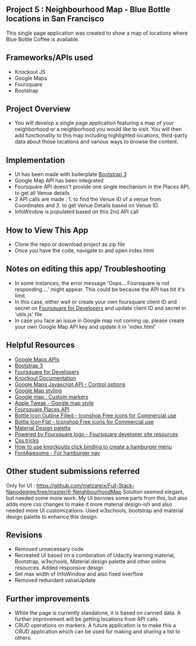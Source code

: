 ## Project 5 : Neighbourhood Map - Blue Bottle locations in San Francisco
This single page application was created to show a map of locations where Blue Bottle Coffee is available.  

## Frameworks/APIs used
* Knockout JS
* Google Maps
* Foursquare
* Bootstrap 

## Project Overview

* You will develop a single page application featuring a map of your neighborhood or a neighborhood you would like to visit. You will then add functionality to this map including highlighted locations, third-party data about those locations and various ways to browse the content.

## Implementation
* UI has been made with boilerplate [Bootstrap 3](https://getbootstrap.com/docs/3.3/)
* Google Map API has been integrated
* Foursquare API doesn't provide one single mechanism in the Places API, to get all Venue details
* 2 API calls are made : 1. to find the Venue ID of a venue from Coordinates and 2. to get Venue Details based on Venue ID. 
* InfoWindow is populated based on this 2nd API call


## How to View This App
* Clone the repo or download project as zip file
* Once you have the code, navigate to and open index.html

## Notes on editing this app/ Troubleshooting
* In some instances, the error message 'Oops... Foursquare is not responding....' might appear. This could be because the API has hit it's limit. 
* In this case, either wait or create your own foursquare client ID and secret on [Foursquare for Developers](https://developer.foursquare.com/) and update client ID and secret in 'utils.js' file
* In case you face an issue in Google map not coming up, please create your own Google Map API key and update it in 'index.html' 


## Helpful Resources
* [Google Maps APIs](https://developers.google.com/maps/)
* [Bootstrap 3](https://getbootstrap.com/docs/3.3/)
* [Foursquare for Developers](https://developer.foursquare.com/)
* [Knockout Documentation](http://knockoutjs.com/documentation/introduction.html)
* [Google Maps Javascript API - Control options](https://developers.google.com/maps/documentation/javascript/examples/control-options)
* [Google Map styling](https://developers.google.com/maps/documentation/javascript/examples/maptype-styled-simple)
* [Google map : Custom markers](https://developers.google.com/maps/documentation/javascript/markers)
* [Apple Tweak - Google map style](https://snazzymaps.com/style/125057/apple-tweak)
* [Foursquare Places API](https://developer.foursquare.com/places-api)
* [Bottle Icon Outline Filled - Iconshop Free icons for Commercial use](https://freeiconshop.com/icon/bottle-icon-outline-filled/)
* [Bottle Icon Flat - Iconshop Free icons for Commercial use](https://freeiconshop.com/icon/bottle-icon-flat/)
* [Material Design palette](https://www.materialpalette.com/blue-grey/light-blue)
* [Powered by Foursquare logo - Foursquare developer site resources](https://foursquare.com/about/logos)
* [Css tricks](https://css-tricks.com/almanac/properties/o/overflow/)
* [How to use knockoutjs click binding to create a hamburger menu](https://stackoverflow.com/questions/39799600/how-to-use-knockoutjs-click-binding-to-create-a-hamburger-menu)
* [FontAwesome - For hamburger nav](https://fontawesome.com/icons/bars?style=solid)

## Other student submissions referred
Only for UI : https://github.com/melzareix/Full-Stack-Nanodegree/tree/master/6-NeighbourhoodMap
Solution seemed elegant, but needed some more work. My UI borrows some parts from this, but also adds more css changes to make it more material design-ish and also needed more UI customizations. Used w3schools, bootstrap and material design palette to enhance this design. 

## Revisions
* Removed unnecessary code
* Recreated UI based on a combination of Udacity learning material, Bootstrap, w3schools, Material design palette and other online resources. Added responsive design
* Set max width of InfoWindow and also fixed overflow
* Removed redundant valueUpdate

## Further improvements 
* While the page is currently standalone, it is based on canned data. A further improvement will be getting locations from API calls
* CRUD operations on markers. A future application is to make this a CRUD application which can be used for making and sharing a list to others.

